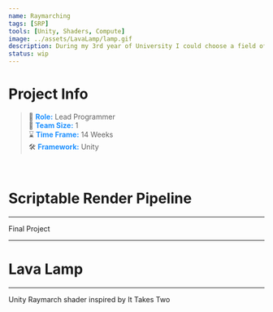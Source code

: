 ```yaml
---
name: Raymarching
tags: [SRP]
tools: [Unity, Shaders, Compute]
image: ../assets/LavaLamp/lamp.gif
description: During my 3rd year of University I could choose a field of games to study that interested me. I chose to explore Raymarching and the techniques used to achieve different effects.
status: wip
---
```



# **Project Info**

> 👤 <span style="color:dodgerblue">**Role:**</span> Lead Programmer <br>
> 👥 <span style="color:dodgerblue">**Team Size:**</span> 1 <br>
> ⌛ <span style="color:dodgerblue">**Time Frame:**</span> 14 Weeks <br>
> 🛠️ <span style="color:dodgerblue">**Framework:**</span> Unity <br>

<p>&nbsp;</p>

# **Scriptable Render Pipeline**

---

Final Project

---

# **Lava Lamp**

---

Unity Raymarch shader inspired by It Takes Two